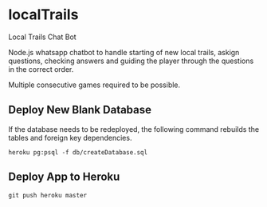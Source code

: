 # localTrails
Local Trails Chat Bot

Node.js whatsapp chatbot to handle starting of new local trails, askign questions, checking answers and guiding the player through the questions in the correct order.

Multiple consecutive games required to be possible. 

## Deploy New Blank Database
If the database needs to be redeployed, the following command rebuilds the tables and foreign key dependencies.
```
heroku pg:psql -f db/createDatabase.sql
```

## Deploy App to Heroku
```
git push heroku master
```
